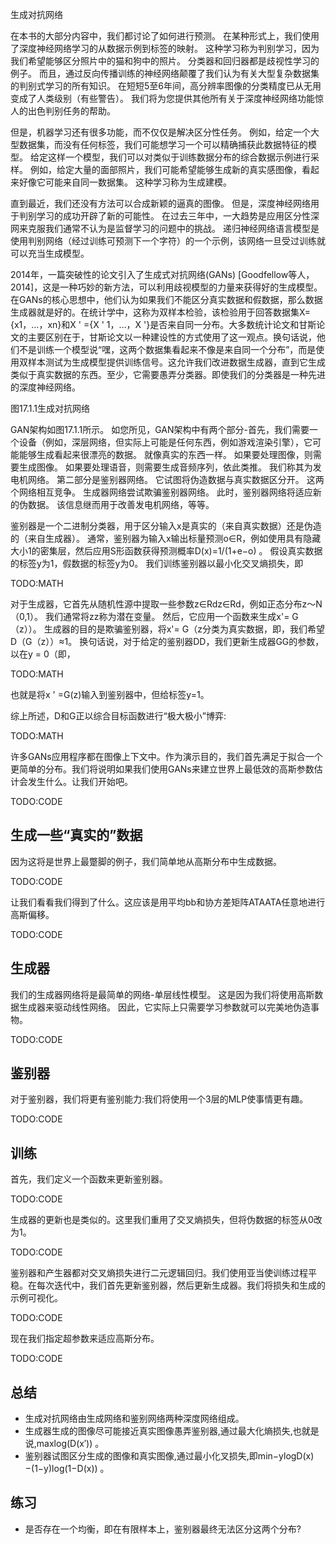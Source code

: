 

<!--
 * @version:
 * @Author:  StevenJokess https://github.com/StevenJokess
 * @Date: 2020-09-19 11:17:17
 * @LastEditors:  StevenJokess https://github.com/StevenJokess
 * @LastEditTime: 2020-09-19 12:23:56
 * @Description:MT
 * @TODO::
 * @Reference:http://preview.d2l.ai/d2l-en/master/chapter_generative-adversarial-networks/gan.html
-->

生成对抗网络

在本书的大部分内容中，我们都讨论了如何进行预测。 在某种形式上，我们使用了深度神经网络学习的从数据示例到标签的映射。 这种学习称为判别学习，因为我们希望能够区分照片中的猫和狗中的照片。 分类器和回归器都是歧视性学习的例子。 而且，通过反向传播训练的神经网络颠覆了我们认为有关大型复杂数据集的判别式学习的所有知识。 在短短5至6年间，高分辨率图像的分类精度已从无用变成了人类级别（有些警告）。 我们将为您提供其他所有关于深度神经网络功能惊人的出色判别任务的帮助。

但是，机器学习还有很多功能，而不仅仅是解决区分性任务。 例如，给定一个大型数据集，而没有任何标签，我们可能想学习一个可以精确捕获此数据特征的模型。 给定这样一个模型，我们可以对类似于训练数据分布的综合数据示例进行采样。 例如，给定大量的面部照片，我们可能希望能够生成新的真实感图像，看起来好像它可能来自同一数据集。 这种学习称为生成建模。

直到最近，我们还没有方法可以合成新颖的逼真的图像。 但是，深度神经网络用于判别学习的成功开辟了新的可能性。 在过去三年中，一大趋势是应用区分性深网来克服我们通常不认为是监督学习的问题中的挑战。 递归神经网络语言模型是使用判别网络（经过训练可预测下一个字符）的一个示例，该网络一旦受过训练就可以充当生成模型。

2014年，一篇突破性的论文引入了生成式对抗网络(GANs) [Goodfellow等人，2014]，这是一种巧妙的新方法，可以利用歧视模型的力量来获得好的生成模型。在GANs的核心思想中，他们认为如果我们不能区分真实数据和假数据，那么数据生成器就是好的。在统计学中，这称为双样本检验，该检验用于回答数据集X={x1，…，xn}和X ' ={X ' 1，…，X '}是否来自同一分布。大多数统计论文和甘斯论文的主要区别在于，甘斯论文以一种建设性的方式使用了这一观点。换句话说，他们不是训练一个模型说“嘿，这两个数据集看起来不像是来自同一个分布”，而是使用双样本测试为生成模型提供训练信号。这允许我们改进数据生成器，直到它生成类似于真实数据的东西。至少，它需要愚弄分类器。即使我们的分类器是一种先进的深度神经网络。


图17.1.1生成对抗网络

GAN架构如图17.1.1所示。 如您所见，GAN架构中有两个部分-首先，我们需要一个设备（例如，深层网络，但实际上可能是任何东西，例如游戏渲染引擎），它可能能够生成看起来很漂亮的数据。 就像真实的东西一样。 如果要处理图像，则需要生成图像。 如果要处理语音，则需要生成音频序列，依此类推。 我们称其为发电机网络。 第二部分是鉴别器网络。 它试图将伪造数据与真实数据区分开。 这两个网络相互竞争。 生成器网络尝试欺骗鉴别器网络。 此时，鉴别器网络将适应新的伪数据。 该信息继而用于改善发电机网络，等等。

鉴别器是一个二进制分类器，用于区分输入x是真实的（来自真实数据）还是伪造的（来自生成器）。 通常，鉴别器为输入x输出标量预测o∈R，例如使用具有隐藏大小1的密集层，然后应用S形函数获得预测概率D(x)=1/(1+e−o) 。 假设真实数据的标签y为1，假数据的标签y为0。 我们训练鉴别器以最小化交叉熵损失，即

TODO:MATH

对于生成器，它首先从随机性源中提取一些参数z∈Rdz∈Rd，例如正态分布z〜N（0,1）。 我们通常将zz称为潜在变量。 然后，它应用一个函数来生成x'= G（z））。 生成器的目的是欺骗鉴别器，将x'= G（z分类为真实数据，即，我们希望D（G（z））≈1。 换句话说，对于给定的鉴别器DD，我们更新生成器GG的参数，以在y = 0（即，

TODO:MATH

也就是将x ' =G(z)输入到鉴别器中，但给标签y=1。

综上所述，D和G正以综合目标函数进行“极大极小”博弈:

TODO:MATH

许多GANs应用程序都在图像上下文中。作为演示目的，我们首先满足于拟合一个更简单的分布。我们将说明如果我们使用GANs来建立世界上最低效的高斯参数估计会发生什么。让我们开始吧。

TODO:CODE

## 生成一些“真实的”数据

因为这将是世界上最蹩脚的例子，我们简单地从高斯分布中生成数据。

TODO:CODE

让我们看看我们得到了什么。这应该是用平均bb和协方差矩阵ATAATA任意地进行高斯偏移。

TODO:CODE

## 生成器

我们的生成器网络将是最简单的网络-单层线性模型。 这是因为我们将使用高斯数据生成器来驱动线性网络。 因此，它实际上只需要学习参数就可以完美地伪造事物。

TODO:CODE

## 鉴别器

对于鉴别器，我们将更有鉴别能力:我们将使用一个3层的MLP使事情更有趣。

TODO:CODE

## 训练

首先，我们定义一个函数来更新鉴别器。

TODO:CODE

生成器的更新也是类似的。这里我们重用了交叉熵损失，但将伪数据的标签从0改为1。

TODO:CODE

鉴别器和产生器都对交叉熵损失进行二元逻辑回归。我们使用亚当使训练过程平稳。在每次迭代中，我们首先更新鉴别器，然后更新生成器。我们将损失和生成的示例可视化。

TODO:CODE

现在我们指定超参数来适应高斯分布。

TODO:CODE

## 总结

* 生成对抗网络由生成网络和鉴别网络两种深度网络组成。
* 生成器生成的图像尽可能接近真实图像愚弄鉴别器,通过最大化熵损失,也就是说,maxlog(D(x′)) 。
* 鉴别器试图区分生成的图像和真实图像,通过最小化叉损失,即min−ylogD(x)−(1−y)log(1−D(x)) 。

## 练习

* 是否存在一个均衡，即在有限样本上，鉴别器最终无法区分这两个分布?
